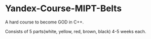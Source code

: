 # Yandex-Course-MIPT-Belts

A hard course to become GOD in C++.

Consists of 5 parts(white, yellow, red, brown, black) 4-5 weeks each.

